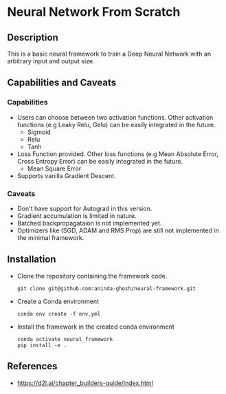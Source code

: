 # Neural Network From Scratch

## Description

This is a basic neural framework to train a Deep Neural Network with an arbitrary input and output size. 

## Capabilities and Caveats

### Capabilities

- Users can choose between two activation functions. Other activation functions (e.g Leaky Relu, Gelu) can be easily integrated in the future.
    - Sigmoid
    - Relu
    - Tanh
- Loss Function provided. Other loss functions (e.g Mean Absolute Error, Cross Entropy Error) can be easily integrated in the future.
    - Mean Square Error
- Supports vanilla Gradient Descent.

### Caveats

- Don't have support for Autograd in this version.
- Gradient accumulation is limited in nature.
- Batched backpropagataion is not implemented yet.
- Optimizers like (SGD, ADAM and RMS Prop) are still not implemented in the minimal framework.

## Installation

- Clone the repository containing the framework code.
  ```
  git clone git@github.com:aninda-ghosh/neural-framework.git
  ```

- Create a Conda environment
  ```
  conda env create -f env.yml
  ```

- Install the framework in the created conda environment
  ```
  conda activate neural_framework
  pip install -e .
  ```

## References

- https://d2l.ai/chapter_builders-guide/index.html